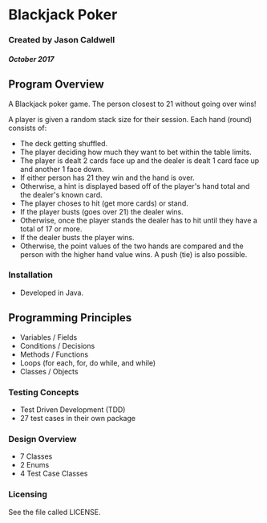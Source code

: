 # Blackjack Poker

### Created by Jason Caldwell
##### October 2017

## Program Overview
A Blackjack poker game. The person closest to 21 without going over wins!

A player is given a random stack size for their session. Each hand (round) consists of:
* The deck getting shuffled.
* The player deciding how much they want to bet within the table limits.
* The player is dealt 2 cards face up and the dealer is dealt 1 card face up and another 1 face down.
* If either person has 21 they win and the hand is over.
* Otherwise, a hint is displayed based off of the player's hand total and the dealer's known card.
* The player choses to hit (get more cards) or stand.
* If the player busts (goes over 21) the dealer wins.
* Otherwise, once the player stands the dealer has to hit until they have a total of 17 or more.
* If the dealer busts the player wins.
* Otherwise, the point values of the two hands are compared and the person with the higher hand value wins. A push (tie) is also possible.

### Installation
* Developed in Java.

## Programming Principles
* Variables / Fields
* Conditions / Decisions
* Methods / Functions
* Loops (for each, for, do while, and while)
* Classes / Objects

### Testing Concepts
* Test Driven Development (TDD)
* 27 test cases in their own package

### Design Overview
* 7 Classes
* 2 Enums
* 4 Test Case Classes

### Licensing
See the file called LICENSE.
